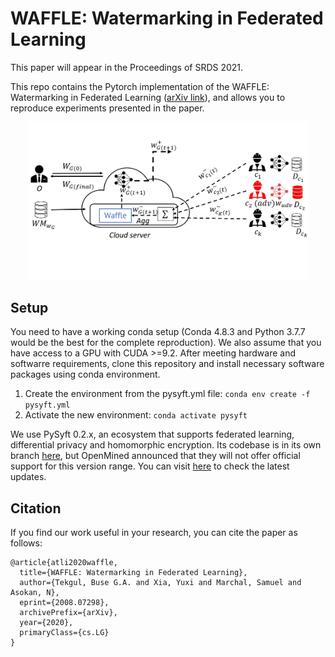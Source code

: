 # WAFFLE: Watermarking in Federated Learning

This paper will appear in the Proceedings of SRDS 2021.

This repo contains the Pytorch implementation of the WAFFLE: Watermarking in Federated Learning ([arXiv link](https://arxiv.org/abs/2008.07298)), and allows you to reproduce experiments presented in the paper. 

<p align="center">
  <img src="/images/Advmodel.png" width=450>
</p>

## Setup

You need to have a working conda setup (Conda 4.8.3 and Python 3.7.7 would be the best for the complete reproduction). We also assume that you have access to a GPU with CUDA >=9.2. After meeting hardware and softwarre requirements, clone this repository and install necessary software packages using conda environment.

1. Create the environment from the pysyft.yml file:
`conda env create -f pysyft.yml`
2. Activate the new environment: 
`conda activate pysyft`

We use PySyft 0.2.x, an ecosystem that supports federated learning, differential privacy and homomorphic encryption. Its codebase is in its own branch [here](https://github.com/OpenMined/PySyft/tree/syft_0.2.x), but OpenMined announced that they will not offer official support for this version range. You can visit [here](https://github.com/OpenMined/PySyft) to check the latest updates. 

## Citation
If you find our work useful in your research, you can cite the paper as follows:
```
@article{atli2020waffle,
  title={WAFFLE: Watermarking in Federated Learning},
  author={Tekgul, Buse G.A. and Xia, Yuxi and Marchal, Samuel and Asokan, N},
  eprint={2008.07298},
  archivePrefix={arXiv},
  year={2020},
  primaryClass={cs.LG}
} 
```
